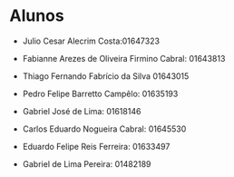 # Alunos

* Julio Cesar Alecrim Costa:01647323

* Fabianne Arezes de Oliveira Firmino Cabral: 01643813

* Thiago Fernando Fabrício da Silva 01643015

* Pedro Felipe Barretto Campêlo: 01635193

* Gabriel José de Lima: 01618146

* Carlos Eduardo Nogueira Cabral: 01645530

* Eduardo Felipe Reis Ferreira: 01633497

* Gabriel de Lima Pereira: 01482189